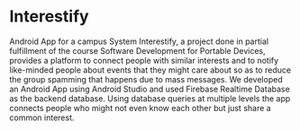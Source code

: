 # Interestify
Android App for a campus System
Interestify, a project done in partial fulfillment of
the course Software Development for Portable Devices, provides
a platform to connect people with similar interests and to notify
like-minded people about events that they might care about so
as to reduce the group spamming that happens due to mass
messages. We developed an Android App using Android Studio
and used Firebase Realtime Database as the backend database.
Using database queries at multiple levels the app connects people
who might not even know each other but just share a common
interest.
